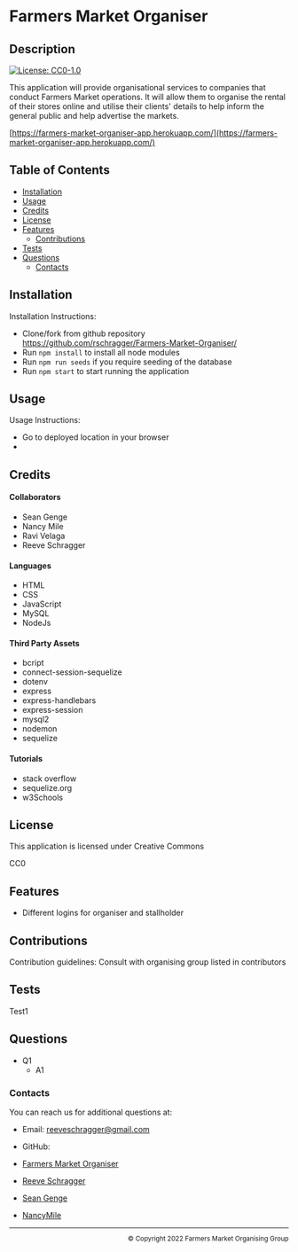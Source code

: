 # Farmers Market Organiser

  ## Description
  
  [![License: CC0-1.0](https://img.shields.io/badge/License-CC0_1.0-lightgrey.svg)](http://creativecommons.org/publicdomain/zero/1.0/)
  
  This application will provide organisational services to companies that conduct Farmers Market operations. It will allow them to organise the rental of their stores online and utilise their clients' details to help inform the general public and help advertise the markets.

[https://farmers-market-organiser-app.herokuapp.com/](https://farmers-market-organiser-app.herokuapp.com/) 
 
  ## Table of Contents
  
  - [Installation](#installation)
  - [Usage](#usage)
  - [Credits](#credits)
  - [License](#license)
  - [Features](#features)
      - [Contributions](#contributions)
  - [Tests](#tests)
  - [Questions](#questions)
      - [Contacts](#contacts)
  
  ## Installation
   
  Installation Instructions:
- Clone/fork from github repository https://github.com/rschragger/Farmers-Market-Organiser/
- Run `npm install` to install all node modules
-  Run `npm run seeds` if you require seeding of the database
-  Run `npm start` to start running the application
</p>
  
  ## Usage
   
  Usage Instructions:
- Go to deployed location in your browser
- 
</p>
  
  ## Credits
   
 #### Collaborators
- Sean Genge
- Nancy Mile
-  Ravi Velaga
-  Reeve Schragger
</p>

####   Languages
- HTML
- CSS
- JavaScript
- MySQL
- NodeJs
</p>
  
####   Third Party Assets
- bcript
- connect-session-sequelize
- dotenv
- express
- express-handlebars
- express-session
- mysql2
- nodemon
- sequelize
</p>
  
####   Tutorials
- stack overflow
- sequelize.org
- w3Schools 
</p>
  
  ## License
   
  This application is licensed under Creative Commons

  CC0
  
  ## Features
  - Different logins for organiser and stallholder
  
  ## Contributions
   
  Contribution guidelines: Consult with organising group listed in contributors
  
  ## Tests
  
   Test1
  
  ## Questions
   
- Q1
   - A1
</p>
  
  ### Contacts
   
  You can reach us for additional questions at:
  - Email: [reeveschragger@gmail.com](mailto:reeveschragger@gmail.com)

  - GitHub: 
   - [Farmers Market Organiser](https://github.com/rschragger/Farmers-Market-Organiser/)
   - [Reeve Schragger](https://github.com/rschragger/)
   - [Sean Genge](https://github.com/SeanGenge)
   - [NancyMile](https://github.com/NancyMile)
  
  <div class="footer" style="text-align:right; font-size:smaller"><hr>
  &copy; Copyright 2022 Farmers Market Organising Group
</div>  